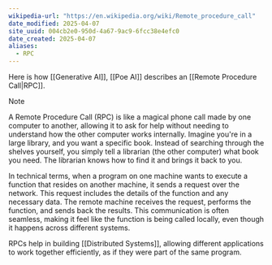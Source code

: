 ```yaml
---
wikipedia-url: "https://en.wikipedia.org/wiki/Remote_procedure_call"
date_modified: 2025-04-07
site_uuid: 004cb2e0-950d-4a67-9ac9-6fcc38e4efc0
date_created: 2025-04-07
aliases:
  - RPC
---
```


Here is how [[Generative AI]], [[Poe AI]] describes an [[Remote Procedure Call|RPC]].

> [!NOTE]
>A Remote Procedure Call (RPC) is like a magical phone call made by one computer to another, allowing it to ask for help without needing to understand how the other computer works internally. Imagine you're in a large library, and you want a specific book. Instead of searching through the shelves yourself, you simply tell a librarian (the other computer) what book you need. The librarian knows how to find it and brings it back to you.
>
>In technical terms, when a program on one machine wants to execute a function that resides on another machine, it sends a request over the network. This request includes the details of the function and any necessary data. The remote machine receives the request, performs the function, and sends back the results. This communication is often seamless, making it feel like the function is being called locally, even though it happens across different systems.
>
>RPCs help in building [[Distributed Systems]], allowing different applications to work together efficiently, as if they were part of the same program.